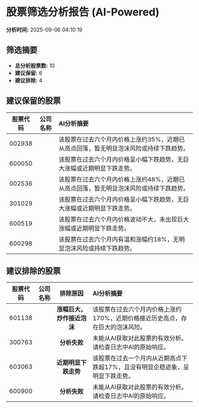 # 股票筛选分析报告 (AI-Powered)

**分析时间:** 2025-09-06 04:10:19

## 筛选摘要

- **总分析股票数:** 10
- **建议保留:** 6
- **建议排除:** 4

## 建议保留的股票

| 股票代码 | 公司名称 | AI分析摘要 |
|:---:|:---:|:---|
| 002938 |  | 该股票在过去六个月内价格上涨约35%，近期已从高点回落，暂无明显泡沫风险或持续下跌趋势。 |
| 600050 |  | 该股票在过去六个月内价格呈小幅下跌趋势，无巨大涨幅或近期明显下跌走势。 |
| 002536 |  | 该股票在过去六个月内价格上涨约48%，近期已从高点回落，暂无明显泡沫风险或持续下跌趋势。 |
| 301029 |  | 该股票在过去六个月内价格呈小幅下跌趋势，无巨大涨幅或近期明显下跌走势。 |
| 600519 |  | 该股票在过去六个月内价格波动不大，未出现巨大涨幅或近期明显下跌走势。 |
| 600298 |  | 该股票在过去六个月内有温和涨幅约18%，无明显泡沫风险或持续下跌趋势。 |

## 建议排除的股票

| 股票代码 | 公司名称 | 排除原因 | AI分析摘要 |
|:---:|:---:|:---:|:---|
| 601138 |  | **涨幅巨大，炒作接近泡沫** | 该股票在过去六个月内价格上涨约170%，近期价格接近历史高点，存在巨大的泡沫风险。 |
| 300763 |  | **分析失败** | 未能从AI获取对此股票的有效分析。请检查日志中AI的原始响应。 |
| 603063 |  | **近期明显下跌走势** | 该股票在过去一个月内从近期高点下跌超17%，且没有明显企稳迹象，呈明显下跌走势。 |
| 600900 |  | **分析失败** | 未能从AI获取对此股票的有效分析。请检查日志中AI的原始响应。 |
